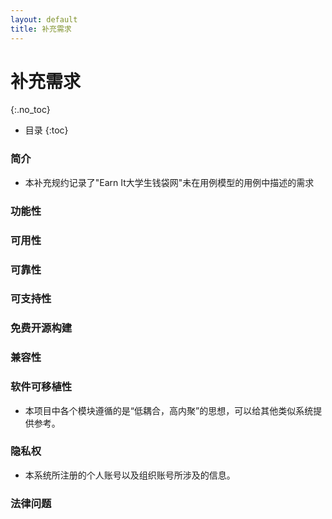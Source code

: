 ```yaml
---
layout: default
title: 补充需求
---
```


# 补充需求
{:.no_toc}

* 目录
{:toc}
### 简介

- 本补充规约记录了"Earn It大学生钱袋网"未在用例模型的用例中描述的需求

### 功能性

### 可用性

### 可靠性

### 可支持性

### 免费开源构建

### 兼容性

### 软件可移植性

- 本项目中各个模块遵循的是“低耦合，高内聚”的思想，可以给其他类似系统提供参考。

### 隐私权

- 本系统所注册的个人账号以及组织账号所涉及的信息。

### 法律问题



